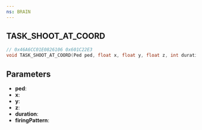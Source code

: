 ```yaml
---
ns: BRAIN
---
```

## TASK_SHOOT_AT_COORD

```c
// 0x46A6CC01E0826106 0x601C22E3
void TASK_SHOOT_AT_COORD(Ped ped, float x, float y, float z, int duration, Hash firingPattern);
```


## Parameters
* **ped**: 
* **x**: 
* **y**: 
* **z**: 
* **duration**: 
* **firingPattern**: 

